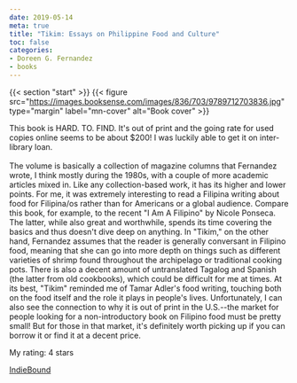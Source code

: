 ```yaml
---
date: 2019-05-14
meta: true
title: "Tikim: Essays on Philippine Food and Culture"
toc: false
categories:
- Doreen G. Fernandez
- books
---
```


{{< section "start" >}}
{{< figure src="https://images.booksense.com/images/836/703/9789712703836.jpg" type="margin" label="mn-cover" alt="Book cover" >}}

This book is HARD. TO. FIND. It's out of print and the going rate for used copies online seems to be about $200! I was luckily able to get it on inter-library loan.<br /><br />The volume is basically a collection of magazine columns that Fernandez wrote, I think mostly during the 1980s, with a couple of more academic articles mixed in. Like any collection-based work, it has its higher and lower points. For me, it was extremely interesting to read a Filipina writing about food for Filipina/os rather than for Americans or a global audience. Compare this book, for example, to the recent "I Am A Filipino" by Nicole Ponseca. The latter, while also great and worthwhile, spends its time covering the basics and thus doesn't dive deep on anything. In "Tikim," on the other hand, Fernandez assumes that the reader is generally conversant in Filipino food, meaning that she can go into more depth on things such as different varieties of shrimp found throughout the archipelago or traditional cooking pots. There is also a decent amount of untranslated Tagalog and Spanish (the latter from old cookbooks), which could be difficult for me at times. At its best, "Tikim" reminded me of Tamar Adler's food writing, touching both on the food itself and the role it plays in people's lives. Unfortunately, I can also see the connection to why it is out of print in the U.S.--the market for people looking for a non-introductory book on Filipino food must be pretty small! But for those in that market, it's definitely worth picking up if you can borrow it or find it at a decent price.

My rating: 4 stars  

[IndieBound](https://www.indiebound.org/book/9789712703836)
